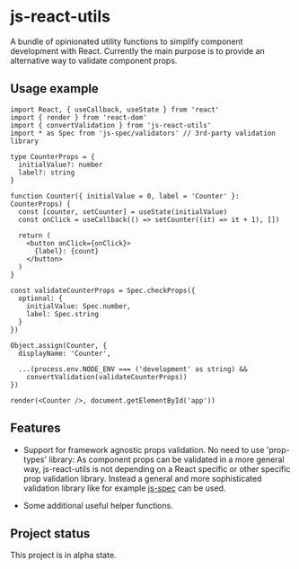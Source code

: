 # js-react-utils

A bundle of opinionated utility functions to simplify component development with React.
Currently the main purpose is to provide an alternative way to validate component props.

## Usage example

```tsx
import React, { useCallback, useState } from 'react'
import { render } from 'react-dom'
import { convertValidation } from 'js-react-utils'
import * as Spec from 'js-spec/validators' // 3rd-party validation library

type CounterProps = {
  initialValue?: number
  label?: string
}

function Counter({ initialValue = 0, label = 'Counter' }: CounterProps) {
  const [counter, setCounter] = useState(initialValue)
  const onClick = useCallback(() => setCounter((it) => it + 1), [])

  return (
    <button onClick={onClick}>
      {label}: {count}
    </button>
  )
}

const validateCounterProps = Spec.checkProps({
  optional: {
    initialValue: Spec.number,
    label: Spec.string
  }
})

Object.assign(Counter, {
  displayName: 'Counter',

  ...(process.env.NODE_ENV === ('development' as string) &&
    convertValidation(validateCounterProps))
})

render(<Counter />, document.getElementById('app'))
```

## Features

- Support for framework agnostic props validation.
  No need to use 'prop-types' library: As component props can be validated in a more general way, js-react-utils is not depending on a React specific or other specific prop validation library.
  Instead a general and more sophisticated validation library like for example [js-spec](https://github.com/js-works/js-spec) can be used.

- Some additional useful helper functions.

## Project status

This project is in alpha state.

